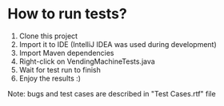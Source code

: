 # How to run tests?

1) Clone this project
2) Import it to IDE (IntelliJ IDEA was used during development)
3) Import Maven dependencies
4) Right-click on VendingMachineTests.java
5) Wait for test run to finish
6) Enjoy the results :)


Note: bugs and test cases are described in "Test Cases.rtf" file 
